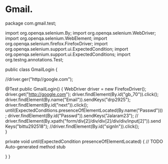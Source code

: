 # Gmail.
package com.gmail.test;

import org.openqa.selenium.By;
import org.openqa.selenium.WebDriver;
import org.openqa.selenium.WebElement;
import org.openqa.selenium.firefox.FirefoxDriver;
import org.openqa.selenium.support.ui.ExpectedCondition;
import org.openqa.selenium.support.ui.ExpectedConditions;
import org.testng.annotations.Test;

public class GmailLogin {
	 
//driver.ger("http//google.com");
	
  @Test
  public GmailLogin() {
	  WebDriver driver = new FirefoxDriver();
	  driver.get("http://google.com");
	  driver.findElement(By.id("gb_70")).click();
	  driver.findElement(By.name("Email")).sendKeys("drp2925");
	  driver.findElement(By.id("next")).click();
	  until(ExpectedConditions.presenceOfElementLocated(By.name("Passwd")));
	  driver.findElement(By.id("Passwd")).sendKeys("Jalaram23");
	 // driver.findElement(By.xpath("form/div[2]/div/div[2]/div/div/input[2]")).sendKeys("bittu292518");
	  //driver.findElement(By.id("signIn")).click();	
  }

private void until(ExpectedCondition<WebElement> presenceOfElementLocated) {
	// TODO Auto-generated method stub
	
}
}
